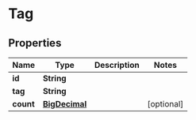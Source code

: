 
# Tag

## Properties
Name | Type | Description | Notes
------------ | ------------- | ------------- | -------------
**id** | **String** |  | 
**tag** | **String** |  | 
**count** | [**BigDecimal**](BigDecimal.md) |  |  [optional]



